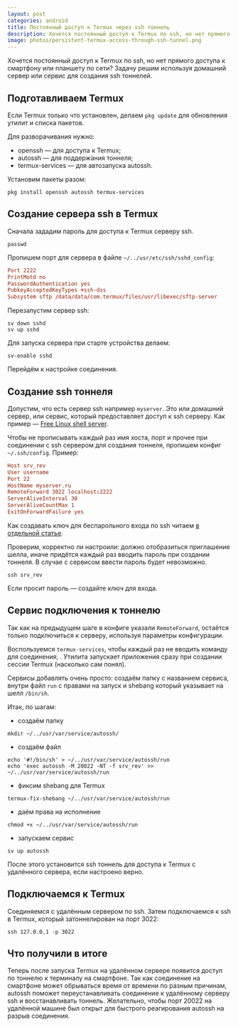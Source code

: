 ```yaml
---
layout: post
categories: android
title: Постоянный доступ к Termux через ssh тоннель
description: Хочется постоянный доступ к Termux по ssh, но нет прямого доступа к смартфону или планшету по сети? Задачу решим используя домашний сервер или сервиса для создания ssh тоннелей.
image: photos/persistent-termux-access-through-ssh-tunnel.png
---
```


Хочется постоянный доступ к Termux по ssh, но нет прямого доступа к смартфону или планшету по сети? Задачу решим используя домашний сервер или сервис для создания ssh тоннелей.

## Подготавливаем Termux

Если Termux только что установлен, делаем `pkg update` для обновления утилит и списка пакетов.

Для разворачивания нужно:

- openssh &mdash; для доступа к Termux;
- autossh &mdash; для поддержания тоннеля;
- termux-services &mdash; для автозапуска autossh.

Установим пакеты разом:

```shell
pkg install openssh autossh termux-services
```

## Создание сервера ssh в Termux

Сначала зададим пароль для доступа к Termux серверу ssh.

```shell
passwd
```

Пропишем порт для сервера в файле `~/../usr/etc/ssh/sshd_config`:
```conf
Port 2222
PrintMotd no
PasswordAuthentication yes
PubkeyAcceptedKeyTypes +ssh-dss
Subsystem sftp /data/data/com.termux/files/usr/libexec/sftp-server
```

Перезапустим сервер ssh:
```shell
sv down sshd
sv up sshd
```

Для запуска сервера при старте устройства делаем:
```shell
sv-enable sshd
```

Перейдём к настройке соединения.

## Создание ssh тоннеля

Допустим, что есть сервер ssh например `myserver`. Это или домашний сервер, или сервис, который предоставляет доступ к ssh серверу. Как пример &mdash; [Free Linux shell server](http://bitcoinshell.mooo.com).

Чтобы не прописывать каждый раз имя хоста, порт и прочее при соединении с ssh сервером для создания тоннеля, пропишем конфиг `~/.ssh/config`. Пример:

```conf
Host srv_rev
User username
Port 22
HostName myserver.ru
RemoteForward 3022 localhost:2222
ServerAliveInterval 30
ServerAliveCountMax 1
ExitOnForwardFailure yes
```

Как создавать ключ для беспарольного входа по ssh читаем [в отдельной статье](/linux/zalit-ssh-klyuch-na-server).

Проверим, корректно ли настроили: должно отобразиться приглашение шелла, иначе придётся каждый раз вводить пароль при создании тоннеля. В случае с сервисом ввести пароль будет невозможно.

```shell
ssh srv_rev
```

Если просит пароль &mdash; создайте ключ для входа.

## Сервис подключения к тоннелю

Так как на предыдущем шаге в конфиге указали `RemoteForward`, остаётся только подключиться к серверу, используя параметры конфигурации.

Воспользуемся `termux-services`, чтобы каждый раз не вводить команду для соединения, . Утилита запускает приложения сразу при создании сессии Termux (насколько сам понял).

Сервисы добавлять очень просто: создаём папку с названием сервиса, внутри файл `run` с правами на запуск и shebang который указывает на шелл `/bin/sh`.

Итак, по шагам:

- создаём папку
```shell
mkdir ~/../usr/var/service/autossh/
```
- создаём файл
```shell
echo '#!/bin/sh' > ~/../usr/var/service/autossh/run
echo 'exec autossh -M 20022 -NT -f srv_rev' >> ~/../usr/var/service/autossh/run
```
- фиксим shebang для Termux
```shell
termux-fix-shebang ~/../usr/var/service/autossh/run
```
- даём права на исполнение
```shell
chmod +x ~/../usr/var/service/autossh/run
```
- запускаем сервис
```shell
sv up autossh
```

После этого установится ssh тоннель для доступа к Termux с удалённого сервера, если настроено верно.

## Подключаемся к Termux

Соединяемся с удалённым сервером по ssh. Затем подключаемся к ssh в Termux, который затоннелирован на порт 3022:

```shell
ssh 127.0.0.1 -p 3022
```

## Что получили в итоге

Теперь после запуска Termux на удалённом сервере появится доступ по тоннелю к терминалу на смартфоне. Так как соединение на смартфоне может обрываться время от времени по разным причинам, autossh поможет переустанавливать соединение к удалённому серверу ssh и восстанавливать тоннель. Желательно, чтобы порт 20022 на удалённой машине был открыт для быстрого реагирования autossh на разрыв соединения.
